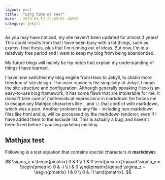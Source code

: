```yaml
---
layout: post
title:  "Long time no see!"
date:   2019-03-19 22:03:01 +0800
category: jekyll
---
```

As you may have noticed, my site haven't been updated for almost 3 years! This could results from that I have been busy with a lot things, such as exams, final thesis, plus that I'm running out of ideas. But now, I'm in a relatively free period and I want to keep my blog from being abandonded.

My future blogs will mainly be my notes that explain my understanding of things I have learned. 

<!-- more -->

I have now switched my blog engine from Hexo to Jekyll, to obtain more freedom of site design. The main reason is the simplicity of Jekyll, I mean the site structure and configuration. Although generally speaking Hexo is an easy-to-use blog framework, it has some flaws that are intolerable for me. It doesn't take care of mathematical expressions in markdown file forces me to escape any Mathjax characters like `_` and `\\` that conflict with markdown, which was a pain. Another problem is any file - including non-markdown files like html and js, will be processed by the markdown renderer, even if I have added them to the exclude list. This is actually a bug, and haven't been fixed before I pausing updating my blog.

## Mathjax test
Following is a test equation that contains special characters in **markdown**: 

$$
\sigma_x = \begin{pmatrix}
    0 & 1 \\ 1 & 0
\end{pmatrix}\qquad
\sigma_y = \begin{pmatrix}
    0 & -i \\ i & 0
\end{pmatrix}\qquad
\sigma_z = \begin{pmatrix}
    1 & 0 \\ 0 & -1
\end{pmatrix}.
$$